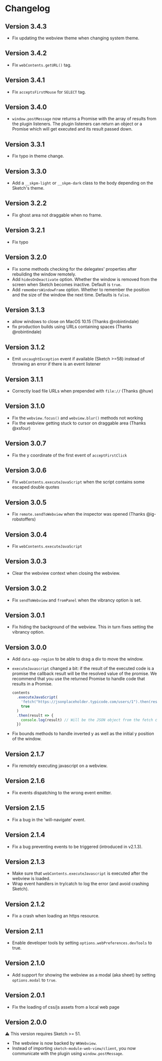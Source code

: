 # Changelog

## Version 3.4.3

- Fix updating the webview theme when changing system theme.

## Version 3.4.2

- Fix `webContents.getURL()` tag.

## Version 3.4.1

- Fix `acceptsFirstMouse` for `SELECT` tag.

## Version 3.4.0

- `window.postMessage` now returns a Promise with the array of results from the plugin listeners. The plugin listeners can return an object or a Promise which will get executed and its result passed down.

## Version 3.3.1

- Fix typo in theme change.

## Version 3.3.0

- Add a `__skpm-light` or `__skpm-dark` class to the body depending on the Sketch's theme.

## Version 3.2.2

- Fix ghost area not draggable when no frame.

## Version 3.2.1

- Fix typo

## Version 3.2.0

- Fix some methods checking for the delegates' properties after rebuilding the window remotely.
- Add `hidesOnDeactivate` option. Whether the window is removed from the screen when Sketch becomes inactive. Default is `true`.
- Add `remembersWindowFrame` option. Whether to remember the position and the size of the window the next time. Defaults is `false`.

## Version 3.1.3

- allow windows to close on MacOS 10.15 (Thanks @robintindale)
- fix production builds using URLs containing spaces (Thanks @robintindale)

## Version 3.1.2

- Emit `uncaughtException` event if available (Sketch >=58) instead of throwing an error if there is an event listener

## Version 3.1.1

- Correctly load file URLs when prepended with `file://` (Thanks @huw)

## Version 3.1.0

- Fix the `webview.focus()` and `webview.blur()` methods not working
- Fix the webview getting stuck to cursor on draggable area (Thanks @xsfour)

## Version 3.0.7

- Fix the y coordinate of the first event of `acceptFirstClick`

## Version 3.0.6

- Fix `webContents.executeJavaScript` when the script contains some escaped double quotes

## Version 3.0.5

- Fix `remote.sendToWebview` when the inspector was opened (Thanks @ig-robstoffers)

## Version 3.0.4

- Fix `webContents.executeJavaScript`

## Version 3.0.3

- Clear the webview context when closing the webview.

## Version 3.0.2

- Fix `sendToWebview` and `fromPanel` when the vibrancy option is set.

## Version 3.0.1

- Fix hiding the background of the webview. This in turn fixes setting the vibrancy option.

## Version 3.0.0

- Add `data-app-region` to be able to drag a div to move the window.
- `executeJavascript` changed a bit: if the result of the executed code is a promise the callback result will be the resolved value of the promise. We recommend that you use the returned Promise to handle code that results in a Promise.

  ```js
  contents
    .executeJavaScript(
      'fetch("https://jsonplaceholder.typicode.com/users/1").then(resp => resp.json())',
      true
    )
    .then(result => {
      console.log(result) // Will be the JSON object from the fetch call
    })
  ```

- Fix bounds methods to handle inverted y as well as the initial y position of the window.

## Version 2.1.7

- Fix remotely executing javascript on a webview.

## Version 2.1.6

- Fix events dispatching to the wrong event emitter.

## Version 2.1.5

- Fix a bug in the 'will-navigate' event.

## Version 2.1.4

- Fix a bug preventing events to be triggered (introduced in v2.1.3).

## Version 2.1.3

- Make sure that `webContents.executeJavascript` is executed after the webview is loaded.
- Wrap event handlers in try/catch to log the error (and avoid crashing Sketch).

## Version 2.1.2

- Fix a crash when loading an https resource.

## Version 2.1.1

- Enable developer tools by setting `options.webPreferences.devTools` to true.

## Version 2.1.0

- Add support for showing the webview as a modal (aka sheet) by setting `options.modal` to `true`.

## Version 2.0.1

- Fix the loading of css/js assets from a local web page

## Version 2.0.0

:warning: This version requires Sketch >= 51.

- The webview is now backed by `WKWebview`.
- Instead of importing `sketch-module-web-view/client`, you now communicate with the plugin using `window.postMessage`.
